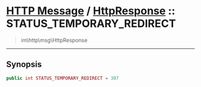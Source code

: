 # [HTTP Message](http.md) / [HttpResponse](http-HttpResponse.md) :: STATUS_TEMPORARY_REDIRECT
 > im\http\msg\HttpResponse
____

## Synopsis
```php
public int STATUS_TEMPORARY_REDIRECT = 307
```

